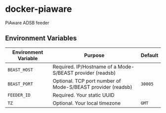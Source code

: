 # docker-piaware

PiAware ADSB feeder

## Environment Variables

| Environment Variable | Purpose | Default |
| -------------------- | ------- | ------- |
| `BEAST_HOST` | Required. IP/Hostname of a Mode-S/BEAST provider (readsb) |         |
| `BEAST_PORT` | Optional. TCP port number of Mode-S/BEAST provider (readsb) | `30005`   |
| `FEEDER_ID`  | Required. Your static UUID |  |
| `TZ`         | Optional. Your local timezone | `GMT` |
